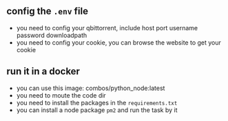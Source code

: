

## config the `.env` file
- you need to config your qbittorrent, include host port username password downloadpath
- you need to config your cookie, you can browse the website to get your cookie

## run it in a docker
- you can use this image: combos/python_node:latest
- you need to moute the code dir
- you need to install the packages in the `requirements.txt`
- you can install a node package `pm2` and run the task by it
